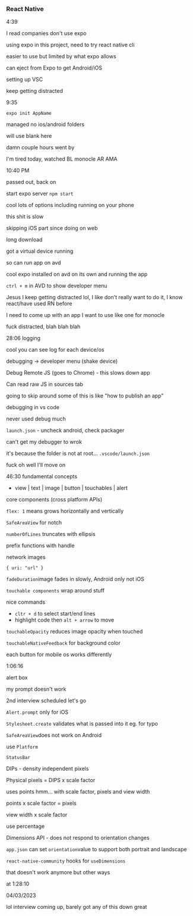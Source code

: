 ### React Native

4:39

I read companies don't use expo

using expo in this project, need to try react native cli

easier to use but limited by what expo allows

can eject from Expo to get Android/iOS

setting up VSC

keep getting distracted

9:35

`expo init AppName`

managed no ios/android folders

will use blank here

damn couple hours went by

I'm tired today, watched BL monocle AR AMA

10:40 PM

passed out, back on

start expo server `npm start`

cool lots of options including running on your phone

this shit is slow

skipping iOS part since doing on web

long download

got a virtual device running

so can run app on avd

cool expo installed on avd on its own and running the app

`ctrl + m` in AVD to show developer menu

Jesus I keep getting distracted lol, I like don't really want to do it, I know react/have used RN before

I need to come up with an app I want to use like one for monocle

fuck distracted, blah blah blah

28:06 logging

cool you can see log for each device/os

debugging -> developer menu (shake device)

Debug Remote JS (goes to Chrome) - this slows down app

Can read raw JS in sources tab

going to skip around some of this is like "how to publish an app"

debugging in vs code

never used debug much

`launch.json` - uncheck android, check packager

can't get my debugger to wrok

it's because the folder is not at root... `.vscode/launch.json`

fuck oh well I'll move on

46:30 fundamental concepts

- view | text | image | button | touchables | alert

core components (cross platform APIs)

`flex: 1` means grows horizontally and vertically

`SafeAreaView` for notch

`numberOfLines` truncates with ellipsis

prefix functions with handle

network images

`{ uri: "url" }`

`fadeDuration`image fades in slowly, Android only not iOS

`touchable components` wrap around stuff

nice commands

- `cltr + d` to select start/end lines
- highlight code then `alt + arrow` to move

`touchableOpacity` reduces image opacity when touched

`touchableNativeFeedback` for background color

each button for mobile os works differently

1:06:16

alert box

my prompt doesn't work

2nd interview scheduled let's go

`Alert.prompt` only for iOS

`Stylesheet.create` validates what is passed into it eg. for typo

`SafeAreaView`does not work on Android

use `Platform`

`StatusBar`

DIPs - density independent pixels

Physical pixels = DIPS x scale factor

uses points hmm... with scale factor, pixels and view width

points x scale factor = pixels

view width x scale factor

use percentage

Dimensions API - does not respond to orientation changes

`app.json` can set `orientation`value to support both portrait and landscape

`react-native-community` hooks for `useDimensions`

that doesn't work anymore but other ways

at 1:28:10

04/03/2023

lol interview coming up, barely got any of this down great
